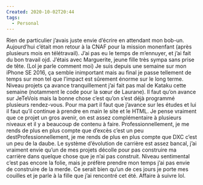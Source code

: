 ```yaml
---
Created: 2020-10-02T20:44
tags:
  - Personal
---
```

Rien de particulier j’avais juste envie d’écrire en attendant mon bob-un.
Aujourd’hui c’était mon retour à la CNAF pour la mission monenfant (après plusieurs mois en télétravail). J’ai pas eu le temps de m’ennuyer, et j’ai fait du bon travail ojd. J’étais avec Marguerite, jeune fille très sympa sans prise de tête. (Lol je parle comment moi)
Je suis depuis une semaine sur mon iPhone SE 2016, ça semble inimportant mais au final je passe tellement de temps sur mon tel que l’impact est sûrement énorme sur le long terme.
Niveau projets ça avance tranquillement j’ai fait pas mal de Kataku cette semaine (notamment le code pour la sœur de Laurane).
Il faut qu’on avance sur JeTeVois mais la bonne chose c’est qu’on s’est déjà programmé plusieurs rendez-vous. Pour ma part il faut que j’avance sur les études et lui il faut qu’il continue à prendre en main le site et le HTML. Je pense vraiment que ce projet un gros avenir, on est assez complémentaire à plusieurs niveaux et il y a beaucoup de contenu à faire.
Professionnellement, je me rends de plus en plus compte que d’excès c’est un peu destProfessionnellement, je me rends de plus en plus compte que DXC c’est un peu de la daube. Le système d’évolution de carrière est assez bancal, j’ai vraiment envie qu’un de mes projets décolle pour pas construire ma carrière dans quelque chose que je n’ai pas construit.
Niveau sentimental c’est pas encore la folie, mais je préfère prendre mon temps j’ai pas envie de construire de la merde. Ce serait bien qu’un de ces jours je porte mes couilles et je parle à la fille que j’ai rencontré cet été. Affaire à suivre lol.